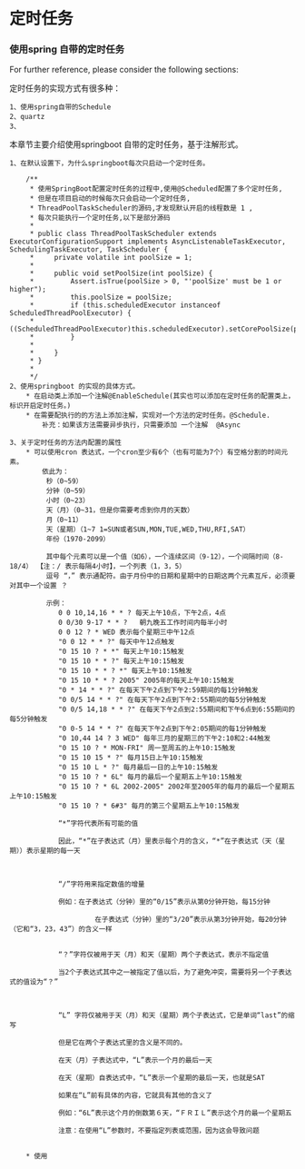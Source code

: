 # 定时任务

### 使用spring 自带的定时任务
For further reference, please consider the following sections:

定时任务的实现方式有很多种：

    1、使用spring自带的Schedule
    2、quartz
    3、
    
本章节主要介绍使用springboot 自带的定时任务，基于注解形式。

    1、在默认设置下，为什么springboot每次只启动一个定时任务。
    
        /**
         * 使用SpringBoot配置定时任务的过程中,使用@Scheduled配置了多个定时任务,
         * 但是在项目启动的时候每次只会启动一个定时任务,
         * ThreadPoolTaskScheduler的源码,才发现默认开启的线程数是 1 ,
         * 每次只能执行一个定时任务,以下是部分源码
         *
         * public class ThreadPoolTaskScheduler extends ExecutorConfigurationSupport implements AsyncListenableTaskExecutor, SchedulingTaskExecutor, TaskScheduler {
         *     private volatile int poolSize = 1;
         *
         *     public void setPoolSize(int poolSize) {
         *         Assert.isTrue(poolSize > 0, "'poolSize' must be 1 or higher");
         *         this.poolSize = poolSize;
         *         if (this.scheduledExecutor instanceof ScheduledThreadPoolExecutor) {
         *             ((ScheduledThreadPoolExecutor)this.scheduledExecutor).setCorePoolSize(poolSize);
         *         }
         *
         *     }
         * }
         *
         */
    2、使用springboot 的实现的具体方式。
        * 在启动类上添加一个注解@EnableSchedule(其实也可以添加在定时任务的配置类上，标识开启定时任务。)
        * 在需要配执行的的方法上添加注解，实现对一个方法的定时任务。@Schedule.
            补充：如果该方法需要异步执行，只需要添加 一个注解  @Async
            
    3、关于定时任务的方法内配置的属性
        * 可以使用cron 表达式，一个cron至少有6个（也有可能为7个）有空格分割的时间元素。
            依此为：
             秒（0~59）
             分钟（0~59）
             小时（0~23）
             天（月）（0~31，但是你需要考虑到你月的天数）
             月（0~11）
             天（星期）（1~7 1=SUN或者SUN,MON,TUE,WED,THU,RFI,SAT）
             年份（1970-2099）
             
             其中每个元素可以是一个值（如6），一个连续区间（9-12），一个间隔时间（8-18/4） 【注：/ 表示每隔4小时】，一个列表（1，3，5）
             逗号 “，” 表示通配符。由于月份中的日期和星期中的日期这两个元素互斥，必须要对其中一个设置 ？
             
             示例：
                0 0 10,14,16 * * ? 每天上午10点，下午2点，4点
                0 0/30 9-17 * * ?   朝九晚五工作时间内每半小时
                0 0 12 ? * WED 表示每个星期三中午12点 
                "0 0 12 * * ?" 每天中午12点触发 
                "0 15 10 ? * *" 每天上午10:15触发 
                "0 15 10 * * ?" 每天上午10:15触发 
                "0 15 10 * * ? *" 每天上午10:15触发 
                "0 15 10 * * ? 2005" 2005年的每天上午10:15触发 
                "0 * 14 * * ?" 在每天下午2点到下午2:59期间的每1分钟触发 
                "0 0/5 14 * * ?" 在每天下午2点到下午2:55期间的每5分钟触发 
                "0 0/5 14,18 * * ?" 在每天下午2点到2:55期间和下午6点到6:55期间的每5分钟触发 
                "0 0-5 14 * * ?" 在每天下午2点到下午2:05期间的每1分钟触发 
                "0 10,44 14 ? 3 WED" 每年三月的星期三的下午2:10和2:44触发 
                "0 15 10 ? * MON-FRI" 周一至周五的上午10:15触发 
                "0 15 10 15 * ?" 每月15日上午10:15触发 
                "0 15 10 L * ?" 每月最后一日的上午10:15触发 
                "0 15 10 ? * 6L" 每月的最后一个星期五上午10:15触发 
                "0 15 10 ? * 6L 2002-2005" 2002年至2005年的每月的最后一个星期五上午10:15触发 
                "0 15 10 ? * 6#3" 每月的第三个星期五上午10:15触发 
                
                “*”字符代表所有可能的值
                
                因此，“*”在子表达式（月）里表示每个月的含义，“*”在子表达式（天（星期））表示星期的每一天
                
                 
                
                “/”字符用来指定数值的增量
                
                例如：在子表达式（分钟）里的“0/15”表示从第0分钟开始，每15分钟
                
                         在子表达式（分钟）里的“3/20”表示从第3分钟开始，每20分钟（它和“3，23，43”）的含义一样
                
                
                “？”字符仅被用于天（月）和天（星期）两个子表达式，表示不指定值
                
                当2个子表达式其中之一被指定了值以后，为了避免冲突，需要将另一个子表达式的值设为“？”
                
                 
                
                “L” 字符仅被用于天（月）和天（星期）两个子表达式，它是单词“last”的缩写
                
                但是它在两个子表达式里的含义是不同的。
                
                在天（月）子表达式中，“L”表示一个月的最后一天
                
                在天（星期）自表达式中，“L”表示一个星期的最后一天，也就是SAT
                
                如果在“L”前有具体的内容，它就具有其他的含义了
                
                例如：“6L”表示这个月的倒数第６天，“ＦＲＩＬ”表示这个月的最一个星期五
                
                注意：在使用“L”参数时，不要指定列表或范围，因为这会导致问题
                
                
        * 使用      
